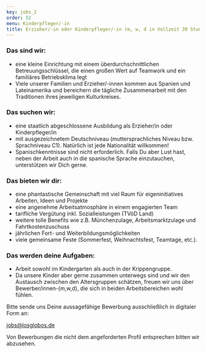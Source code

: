 ```yaml
---
key: jobs_2
order: 52
menu: Kinderpfleger/-in
title: Erzieher/-in oder Kinderpfleger/-in (m, w, d in Vollzeit 39 Stunden/Woche)
---
```

### Das sind wir:
                
* eine kleine Einrichtung mit einem überdurchschnittlichen
Betreuungsschlüssel, die einen großen Wert auf Teamwork und ein
familiäres Betriebsklima legt
* Viele unserer Familien und Erzieher/-innen kommen aus Spanien
und Lateinamerika und bereichern die tägliche Zusammenarbeit mit
den Traditionen ihres jeweiligen Kulturkreises.
                           

### Das suchen wir:

* eine staatlich abgeschlossene Ausbildung als Erzieher/in oder
Kinderpfleger/in
* mit ausgezeichnetem Deutschniveau (muttersprachliches Niveau bzw. Sprachniveau C1). Natürlich ist jede Nationalität willkommen!
* Spanischkenntnisse sind nicht erforderlich. Falls Du aber Lust hast, neben der Arbeit auch in die spanische Sprache einzutauchen, unterstützen wir Dich gerne.

### Das bieten wir dir:

* eine phantastische Gemeinschaft mit viel Raum für eigeninitiatives
Arbeiten, Ideen und Projekte
* eine angenehme Arbeitsatmosphäre in einem engagierten Team
* tarifliche Vergütung inkl. Sozialleistungen (TVöD Land)
* weitere tolle Benefits wie z.B. Münchenzulage, Arbeitsmarktzulage und Fahrtkostenzuschuss
* jährlichen Fort- und Weiterbildungsmöglichkeiten
* viele gemeinsame Feste (Sommerfest, Weihnachtsfest, Teamtage, etc.).

### Das werden deine Aufgaben:

* Arbeit sowohl im Kindergarten als auch in der Krippengruppe.
* Da unsere Kinder aber gerne zusammen unterwegs sind und wir den Austausch zwischen den Altersgruppen schätzen, freuen wir uns über Bewerber/innen-(m,w,d), die sich in beiden Arbeitsbereichen wohl fühlen.


Bitte sende uns Deine aussagefähige Bewerbung ausschließlich in digitaler Form an:

[jobs@losglobos.de](mailto:jobs@losglobos.de)
                
Von Bewerbungen die nicht dem angeforderten Profil entsprechen bitten wir abzusehen.